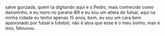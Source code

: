 salve gurizada, quem ta digitando aqui e o Pedro, mais conhecido como danoninho, e eu moro no paraná-BR e eu sou um atleta de futsal, aqui na minha cidade eu tenho apenas 15 anos, bom, eu sou um cara bem apaixonado por futsal e futebol, não é atoa que esse é o meu sonho, mas é isso, falouuuu.
